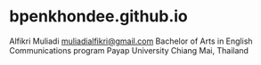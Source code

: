 # bpenkhondee.github.io
Alfikri Muliadi 
muliadialfikri@gmail.com  Bachelor of Arts in English Communications program  Payap University  Chiang Mai, Thailand
